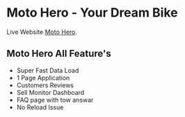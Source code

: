 # Moto Hero - Your Dream Bike

Live Website [Moto Hero](https://motohero.netlify.app/).

## Moto Hero All Feature's
*   Super Fast Data Load
*   1 Page Application
*   Customers Reviews
*   Sell Monitor Dashboard
*   FAQ page with tow answar
*   No Reload Issue
